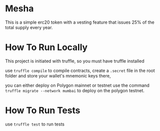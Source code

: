 # Mesha
This is a simple erc20 token with a vesting feature that issues 25% of the total supply every year.

# How To Run Locally
This project is initiated with truffle, so you must have truffle installed

use `truffle compile` to compile contracts, create a `.secret` file in the root folder and store your wallet's mnemonic keys there,

you can either deploy on Polygon mainnet or testnet use the command `truffle migrate --network mumbai` to deploy on the polygon testnet.


# How To Run Tests

use `truffle test` to run tests

